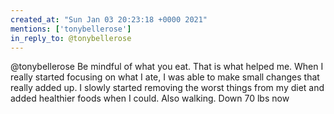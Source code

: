 ```yaml
---
created_at: "Sun Jan 03 20:23:18 +0000 2021"
mentions: ['tonybellerose']
in_reply_to: @tonybellerose
---
```


@tonybellerose Be mindful of what you eat. That is what helped me. When I really started focusing on what I ate, I was able to make small changes that really added up. I slowly started removing the worst things from my diet and added healthier foods when I could. Also walking. Down 70 lbs now